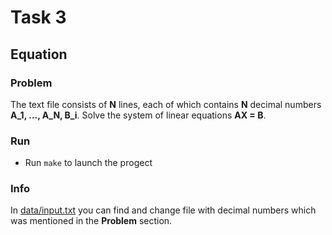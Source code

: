# Task 3

## Equation

### Problem

The text file consists of **N** lines, each of which contains **N** decimal numbers **A_1, ..., A_N, B_i**. Solve the system of linear equations **AX = B**.

### Run

* Run `make` to launch the progect

### Info

In [data/input.txt](https://github.com/vakulin95/C-tasks/tree/master/3/data) you can find and change file  with decimal numbers which was mentioned in the **Problem** section.

